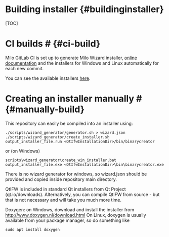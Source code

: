 Building installer {#buildinginstaller}
===

[TOC]

# CI builds # {#ci-build}

Milo GitLab CI is set up to generate Milo Wizard installer,
[online documentation](https://docs.milosolutions.com/milo-code-db/main/) and 
the installers for Windows and Linux automatically for each new commit.

You can see the available installers [here](https://seafile.milosolutions.com/d/2c50614e1e/).

# Creating an installer manually # {#manually-build}

This repository can easily be compiled into an installer using:

```
./scripts/wizard_generator/generator.sh > wizard.json
./scripts/wizard_generator/create_installer.sh output_installer_file.run <QtIfwInstallationDir>/bin/binarycreator
```

or (on Windows)

```
scripts\wizard_generator\create_win_installer.bat output_installer_file.exe <QtIfwInstallationDir>\bin\binarycreator.exe
```
There is no wizard generator for windows, so wizard.json should be provided and copied inside repository main directory.

QtIFW is included in standard Qt installers from Qt Project (qt.io/downloads). Alternatively, you can compile QtIFW from source - but that is not necessary and will take you much more time.

Doxygen: on Windows, download and install the installer from http://www.doxygen.nl/download.html
On Linux, doxygen is usually available from your package manager, so do something like

```
sudo apt install doxygen
```


